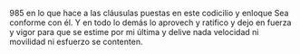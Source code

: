 985
en lo que hace a las cláusulas puestas en este codicilio y enloque
Sea conforme con él. Y en todo lo demás lo aprovech y ratifico
y dejo en fuerza y vigor para que se estime por mi última y delive
nada velocidad ni movilidad ni esfuerzo se contenten.